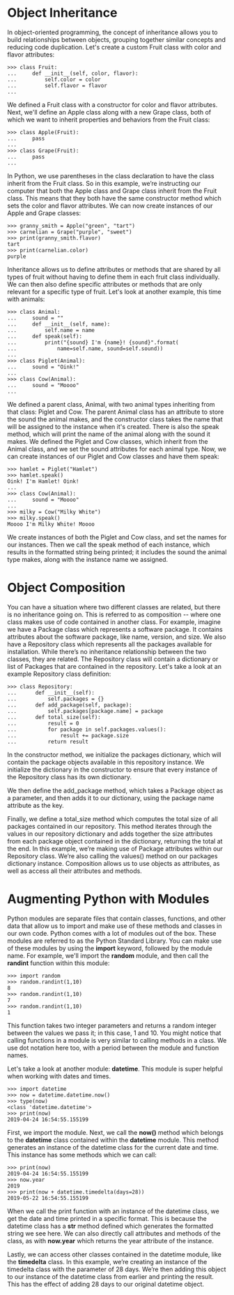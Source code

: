 # Object Inheritance
In object-oriented programming, the concept of inheritance allows you to build relationships between objects, grouping together similar concepts and reducing code duplication. Let's create a custom Fruit class with color and flavor attributes:
```
>>> class Fruit:
...     def __init__(self, color, flavor):
...         self.color = color
...         self.flavor = flavor
...
```
We defined a Fruit class with a constructor for color and flavor attributes. Next, we'll define an Apple class along with a new Grape class, both of which we want to inherit properties and behaviors from the Fruit class:
```
>>> class Apple(Fruit):
...     pass
... 
>>> class Grape(Fruit):
...     pass
... 
```
In Python, we use parentheses in the class declaration to have the class inherit from the Fruit class. So in this example, we’re instructing our computer that both the Apple class and Grape class inherit from the Fruit class. This means that they both have the same constructor method which sets the color and flavor attributes. We can now create instances of our Apple and Grape classes:
```
>>> granny_smith = Apple("green", "tart")
>>> carnelian = Grape("purple", "sweet")
>>> print(granny_smith.flavor)
tart
>>> print(carnelian.color)
purple
```
Inheritance allows us to define attributes or methods that are shared by all types of fruit without having to define them in each fruit class individually. We can then also define specific attributes or methods that are only relevant for a specific type of fruit. Let's look at another example, this time with animals:
```
>>> class Animal:
...     sound = ""
...     def __init__(self, name):
...         self.name = name
...     def speak(self):
...         print("{sound} I'm {name}! {sound}".format(
...             name=self.name, sound=self.sound))
... 
>>> class Piglet(Animal):
...     sound = "Oink!"
... 
>>> class Cow(Animal):
...     sound = "Moooo"
...
```
We defined a parent class, Animal, with two animal types inheriting from that class: Piglet and Cow. The parent Animal class has an attribute to store the sound the animal makes, and the constructor class takes the name that will be assigned to the instance when it's created. There is also the speak method, which will print the name of the animal along with the sound it makes. We defined the Piglet and Cow classes, which inherit from the Animal class, and we set the sound attributes for each animal type. Now, we can create instances of our Piglet and Cow classes and have them speak:
```
>>> hamlet = Piglet("Hamlet")
>>> hamlet.speak()
Oink! I'm Hamlet! Oink!
... 
>>> class Cow(Animal):
...     sound = "Moooo"
... 
>>> milky = Cow("Milky White")
>>> milky.speak()
Moooo I'm Milky White! Moooo
```
We create instances of both the Piglet and Cow class, and set the names for our instances. Then we call the speak method of each instance, which results in the formatted string being printed; it includes the sound the animal type makes, along with the instance name we assigned.

# Object Composition

You can have a situation where two different classes are related, but there is no inheritance going on. This is referred to as composition -- where one class makes use of code contained in another class. For example, imagine we have a Package class which represents a software package. It contains attributes about the software package, like name, version, and size. We also have a Repository class which represents all the packages available for installation. While there’s no inheritance relationship between the two classes, they are related. The Repository class will contain a dictionary or list of Packages that are contained in the repository. Let's take a look at an example Repository class definition:
```
>>> class Repository:
...      def __init__(self):
...          self.packages = {}
...      def add_package(self, package):
...          self.packages[package.name] = package
...      def total_size(self):
...          result = 0
...          for package in self.packages.values():
...              result += package.size
...          return result
```

In the constructor method, we initialize the packages dictionary, which will contain the package objects available in this repository instance. We initialize the dictionary in the constructor to ensure that every instance of the Repository class has its own dictionary.

We then define the add_package method, which takes a Package object as a parameter, and then adds it to our dictionary, using the package name attribute as the key.

Finally, we define a total_size method which computes the total size of all packages contained in our repository. This method iterates through the values in our repository dictionary and adds together the size attributes from each package object contained in the dictionary, returning the total at the end. In this example, we’re making use of Package attributes within our Repository class. We’re also calling the values() method on our packages dictionary instance. Composition allows us to use objects as attributes, as well as access all their attributes and methods.

# Augmenting Python with Modules

Python modules are separate files that contain classes, functions, and other data that allow us to import and make use of these methods and classes in our own code. Python comes with a lot of modules out of the box. These modules are referred to as the Python Standard Library. You can make use of these modules by using the **import** keyword, followed by the module name. For example, we'll import the **random** module, and then call the **randint** function within this module:
```
>>> import random
>>> random.randint(1,10)
8
>>> random.randint(1,10)
7
>>> random.randint(1,10)
1
```
This function takes two integer parameters and returns a random integer between the values we pass it; in this case, 1 and 10. You might notice that calling functions in a module is very similar to calling methods in a class. We use dot notation here too, with a period between the module and function names.

Let's take a look at another module: **datetime**. This module is super helpful when working with dates and times.
```
>>> import datetime
>>> now = datetime.datetime.now()
>>> type(now)
<class 'datetime.datetime'>
>>> print(now)
2019-04-24 16:54:55.155199
```
First, we import the module. Next, we call the **now()** method which belongs to the **datetime** class contained within the **datetime** module. This method generates an instance of the datetime class for the current date and time. This instance has some methods which we can call:
```
>>> print(now)
2019-04-24 16:54:55.155199
>>> now.year
2019
>>> print(now + datetime.timedelta(days=28))
2019-05-22 16:54:55.155199
```
When we call the print function with an instance of the datetime class, we get the date and time printed in a specific format. This is because the datetime class has a **__str__** method defined which generates the formatted string we see here. We can also directly call attributes and methods of the class, as with **now.year** which returns the year attribute of the instance.

Lastly, we can access other classes contained in the datetime module, like the **timedelta** class. In this example, we’re creating an instance of the timedelta class with the parameter of 28 days. We’re then adding this object to our instance of the datetime class from earlier and printing the result. This has the effect of adding 28 days to our original datetime object.
